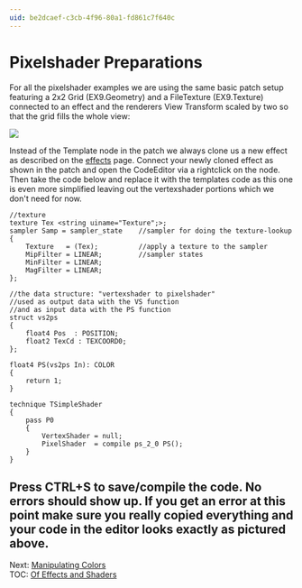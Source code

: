 ```yaml
---
uid: be2dcaef-c3cb-4f96-80a1-fd861c7f640c
---
```


# Pixelshader Preparations

For all the pixelshader examples we are using the same basic patch setup featuring a 2x2 <span class="node">Grid (EX9.Geometry)</span> and a <span class="node">FileTexture (EX9.Texture)</span> connected to an effect and the renderers <span class="pin">View Transform</span> scaled by two so that the grid fills the whole view:  

  
![](~/img/01_PixelShaderPreparations_2010.12.19-15.59.56.png "")   
  
Instead of the Template node in the patch we always clone us a new effect as described on the [effects](xref:7aa93595-ec96-4758-8076-0e00e4cf8bf6) page. Connect your newly cloned effect as shown in the patch and open the CodeEditor via a rightclick on the node. Then take the code below and replace it with the templates code as this one is even more simplified leaving out the vertexshader portions which we don't need for now.   

```hlsl  
//texture  
texture Tex <string uiname="Texture";>;  
sampler Samp = sampler_state    //sampler for doing the texture-lookup  
{  
    Texture   = (Tex);          //apply a texture to the sampler
    MipFilter = LINEAR;         //sampler states
    MinFilter = LINEAR;
    MagFilter = LINEAR;
};  

//the data structure: "vertexshader to pixelshader"  
//used as output data with the VS function  
//and as input data with the PS function  
struct vs2ps  
{  
    float4 Pos  : POSITION;
    float2 TexCd : TEXCOORD0;
};  

float4 PS(vs2ps In): COLOR  
{  
    return 1;
}  

technique TSimpleShader  
{  
    pass P0
    {
        VertexShader = null;
        PixelShader  = compile ps_2_0 PS();
    }
}
```  

Press CTRL+S to save/compile the code. No errors should show up. If you get an error at this point make sure you really copied everything and your code in the editor looks exactly as pictured above.  
---  
Next: [Manipulating Colors](xref:cfb2b22c-59c5-4223-b0bd-fee23893ef0d)  
TOC: [Of Effects and Shaders](xref:1f40bd64-bc93-4263-98c8-50616b9f5c5c)  
